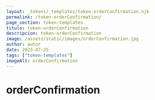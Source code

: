 ```yaml
---
layout: _tokens/_templates/token-orderConfirmation.njk
permalink: /token-orderConfirmation/
page_section: token-templates
titulo: token-orderConfirmation
descripcion: token-orderConfirmation
image: /assets/static/images/orderConfirmation.jpg
author: autor
date: 2023-07-25
tags: ["token-templates"]
imageAlt: orderConfirmation
---
```


# orderConfirmation
